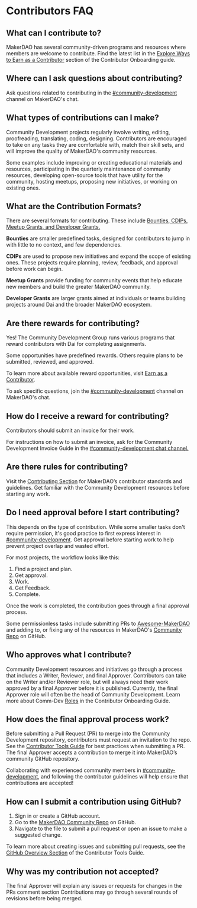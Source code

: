 # Contributors FAQ

## What can I contribute to?

MakerDAO has several community-driven programs and resources where members are welcome to contribute. Find the latest list in the [Explore Ways to Earn as a Contributor](./contributor-onboarding-guide.md#explore-ways-to-earn-as-a-contributor) section of the Contributor Onboarding guide.

## Where can I ask questions about contributing?

Ask questions related to contributing in the [#community-development](https://chat.makerdao.com/channel/community-development) channel on MakerDAO's chat.

## What types of contributions can I make?

Community Development projects regularly involve writing, editing, proofreading, translating, coding, designing. Contributors are encouraged to take on any tasks they are comfortable with, match their skill sets, and will improve the quality of MakerDAO's community resources.

Some examples include improving or creating educational materials and resources, participating in the quarterly maintenance of community resources, developing open-source tools that have utility for the community, hosting meetups, proposing new initiatives, or working on existing ones.

## What are the Contribution Formats?

There are several formats for contributing. These include [Bounties, CDIPs, Meetup Grants, and Developer Grants.](./contributor-onboarding-guide.md#explore-ways-to-earn-as-a-contributor)

**Bounties** are smaller predefined tasks, designed for contributors to jump in with little to no context, and few dependencies.

**CDIPs** are used to propose new initiatives and expand the scope of existing ones. These projects require planning, review, feedback, and approval before work can begin.

**Meetup Grants** provide funding for community events that help educate new members and build the greater MakerDAO community.

**Developer Grants** are larger grants aimed at individuals or teams building projects around Dai and the broader MakerDAO ecosystem.

## Are there rewards for contributing?

Yes! The Community Development Group runs various programs that reward contributors with Dai for completing assignments.

Some opportunities have predefined rewards. Others require plans to be submitted, reviewed, and approved.

To learn more about available reward opportunities, visit [Earn as a Contributor](./earn-as-a-contributor.md).

To ask specific questions, join the [#community-development](https://chat.makerdao.com/channel/community-development) channel on MakerDAO's chat.

## How do I receive a reward for contributing?

Contributors should submit an invoice for their work.

For instructions on how to submit an invoice, ask for the Community Development Invoice Guide in the [#community-development chat channel.](https://chat.makerdao.com/channel/community-development)

## Are there rules for contributing?

Visit the [Contributing Section](./README.md) for MakerDAO’s contributor standards and guidelines. Get familiar with the Community Development resources before starting any work.

## Do I need approval before I start contributing?

This depends on the type of contribution. While some smaller tasks don't require permission, it's good practice to first express interest in [#community-development](https://chat.makerdao.com/channel/community-development). Get approval before starting work to help prevent project overlap and wasted effort.

For most projects, the workflow looks like this:

1. Find a project and plan.
1. Get approval.
1. Work.
1. Get Feedback.
1. Complete.

Once the work is completed, the contribution goes through a final approval process.

Some permissionless tasks include submitting PRs to [Awesome-MakerDAO](https://github.com/makerdao/awesome-makerdao/blob/master/README.md) and adding to, or fixing any of the resources in MakerDAO's [Community Repo](https://github.com/makerdao/community) on GitHub.

## Who approves what I contribute?

Community Development resources and initiatives go through a process that includes a Writer, Reviewer, and final Approver. Contributors can take on the Writer and/or Reviewer role, but will always need their work approved by a final Approver before it is published. Currently, the final Approver role will often be the head of Community Development. Learn more about Comm-Dev [Roles](./contributor-onboarding-guide.md#Roles) in the Contributor Onboarding Guide.

## How does the final approval process work?

Before submitting a Pull Request (PR) to merge into the Community Development repository, contributors must request an invitation to the repo. See the [Contributor Tools Guide](./contributor-tools-guide.md) for best practices when submitting a PR. The final Approver accepts a contribution to merge it into MakerDAO’s community GitHub repository.

Collaborating with experienced community members in [#community-development](https://chat.makerdao.com/channel/community-development), and following the contributor guidelines will help ensure that contributions are accepted!

## How can I submit a contribution using GitHub?

1. Sign in or create a GitHub account.
1. Go to the [MakerDAO Community Repo](https://github.com/makerdao/community) on GitHub.
1. Navigate to the file to submit a pull request or open an issue to make a suggested change.

To learn more about creating issues and submitting pull requests, see the [GitHub Overview Section](./contributor-tools-guide.md#Github-Overview) of the Contributor Tools Guide.

## Why was my contribution not accepted?

The final Approver will explain any issues or requests for changes in the PRs comment section Contributions may go through several rounds of revisions before being merged.
